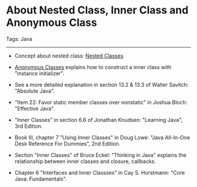 # About Nested Class, Inner Class and Anonymous Class
Tags: Java

------

* Concept about nested class: [Nested Classes](http://docs.oracle.com/javase/tutorial/java/javaOO/nested.html)

* [Anonymous Classes](http://docstore.mik.ua/orelly/java-ent/jnut/ch03_12.htm) explains how to construct a inner class with "instance initializer".

* See a more detailed explanation in section 13.2 & 13.3 of Walter Savitch: "Absolute Java".

* "Item 22: Favor static member classes over nonstatic" in Joshua Bloch: "Effective Java".

* "Inner Classes" in section 6.6 of Jonathan Knudsen: "Learning Java", 3rd Edition.

* Book III, chapter 7 "Using Inner Classes" in Doug Lowe: "Java All-In-One Desk Reference For Dummies", 2nd Edition.

* Section "Inner Classes" of Bruce Eckel: "Thinking in Java" explains the relationship between inner classes and closure, callbacks.

* Chapter 6 "Interfaces and Inner Classses" in Cay S. Horstmann: "Core Java: Fundamentals".